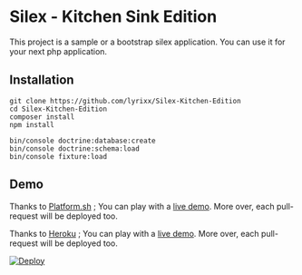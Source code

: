Silex - Kitchen Sink Edition
============================

This project is a sample or a bootstrap silex application.
You can use it for your next php application.

Installation
------------

    git clone https://github.com/lyrixx/Silex-Kitchen-Edition
    cd Silex-Kitchen-Edition
    composer install
    npm install

    bin/console doctrine:database:create
    bin/console doctrine:schema:load
    bin/console fixture:load

Demo
----

Thanks to [Platform.sh](http://platform.sh/) ; You can play with a [live demo](http://master-i4djkxdd4jyn6.eu.platform.sh/).
More over, each pull-request will be deployed too.

Thanks to [Heroku](https://www.heroku.com/) ; You can play with a [live demo](http://silex-kitchen-edition.herokuapp.com/).
More over, each pull-request will be deployed too.

[![Deploy](https://www.herokucdn.com/deploy/button.svg)](https://heroku.com/deploy?template=https://github.com/lyrixx/silex-kitchen-edition/tree/master)

